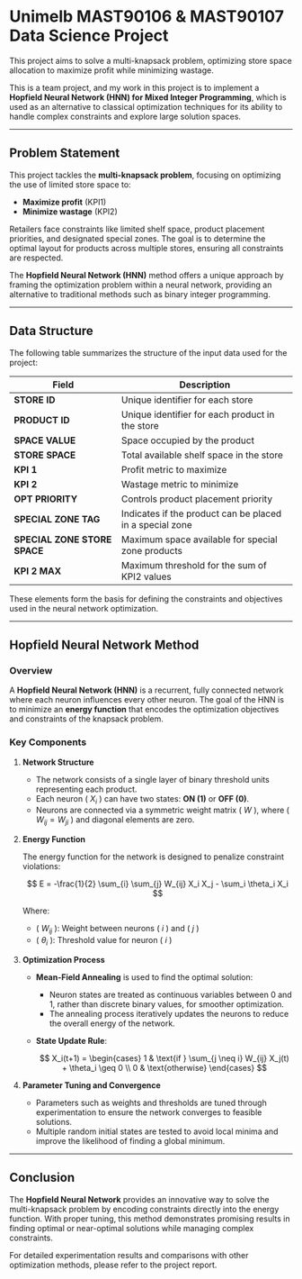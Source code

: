 # Unimelb MAST90106 & MAST90107 Data Science Project

This project aims to solve a multi-knapsack problem, optimizing store space allocation to maximize profit while minimizing wastage.

This is a team project, and my work in this project is to implement a **Hopfield Neural Network (HNN) for Mixed Integer Programming**, which is used as an alternative to classical optimization techniques for its ability to handle complex constraints and explore large solution spaces.

---

## Problem Statement

This project tackles the **multi-knapsack problem**, focusing on optimizing the use of limited store space to:

- **Maximize profit** (KPI1)
- **Minimize wastage** (KPI2)

Retailers face constraints like limited shelf space, product placement priorities, and designated special zones. The goal is to determine the optimal layout for products across multiple stores, ensuring all constraints are respected.

The **Hopfield Neural Network (HNN)** method offers a unique approach by framing the optimization problem within a neural network, providing an alternative to traditional methods such as binary integer programming.

---

## Data Structure

The following table summarizes the structure of the input data used for the project:

| **Field**                    | **Description**                                    |
| ---------------------------------- | -------------------------------------------------------- |
| **STORE ID**                 | Unique identifier for each store                         |
| **PRODUCT ID**               | Unique identifier for each product in the store          |
| **SPACE VALUE**              | Space occupied by the product                            |
| **STORE SPACE**              | Total available shelf space in the store                 |
| **KPI 1**                    | Profit metric to maximize                                |
| **KPI 2**                    | Wastage metric to minimize                               |
| **OPT PRIORITY**             | Controls product placement priority                      |
| **SPECIAL ZONE TAG**         | Indicates if the product can be placed in a special zone |
| **SPECIAL ZONE STORE SPACE** | Maximum space available for special zone products        |
| **KPI 2 MAX**                | Maximum threshold for the sum of KPI2 values             |

These elements form the basis for defining the constraints and objectives used in the neural network optimization.

---

## Hopfield Neural Network Method

### Overview

A **Hopfield Neural Network (HNN)** is a recurrent, fully connected network where each neuron influences every other neuron. The goal of the HNN is to minimize an **energy function** that encodes the optimization objectives and constraints of the knapsack problem.

### Key Components

1. **Network Structure**

   - The network consists of a single layer of binary threshold units representing each product.
   - Each neuron \( $X_i$ \) can have two states: **ON (1)** or **OFF (0)**.
   - Neurons are connected via a symmetric weight matrix \( $W$ \), where \( $W_{ij} = W_{ji}$ ) and diagonal elements are zero.
2. **Energy Function**

   The energy function for the network is designed to penalize constraint violations:

   $$
   E = -\frac{1}{2} \sum_{i} \sum_{j} W_{ij} X_i X_j - \sum_i \theta_i X_i
   $$

   Where:

   - \( $W_{ij}$ \): Weight between neurons \( $i$ \) and \( $j$ \)
   - \( $\theta_i$ \): Threshold value for neuron \( $i$ \)
3. **Optimization Process**

   - **Mean-Field Annealing** is used to find the optimal solution:

     - Neuron states are treated as continuous variables between 0 and 1, rather than discrete binary values, for smoother optimization.
     - The annealing process iteratively updates the neurons to reduce the overall energy of the network.
   - **State Update Rule**:

     $$
     X_i(t+1) = 
          \begin{cases}
          1 & \text{if } \sum_{j \neq i} W_{ij} X_j(t) + \theta_i \geq 0 \\
          0 & \text{otherwise}
          \end{cases}
     $$
4. **Parameter Tuning and Convergence**

   - Parameters such as weights and thresholds are tuned through experimentation to ensure the network converges to feasible solutions.
   - Multiple random initial states are tested to avoid local minima and improve the likelihood of finding a global minimum.

---

## Conclusion

The **Hopfield Neural Network** provides an innovative way to solve the multi-knapsack problem by encoding constraints directly into the energy function. With proper tuning, this method demonstrates promising results in finding optimal or near-optimal solutions while managing complex constraints.

For detailed experimentation results and comparisons with other optimization methods, please refer to the project report.

